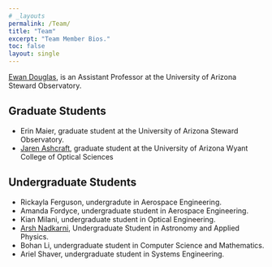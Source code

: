 ```yaml
---
# _layouts
permalink: /Team/
title: "Team"
excerpt: "Team Member Bios."
toc: false
layout: single
---
```


[Ewan Douglas](https://www.as.arizona.edu/people/faculty/ewan-douglas), is an Assistant Professor at the University of Arizona Steward Observatory.

## Graduate Students
- Erin Maier, graduate student at the University of Arizona Steward Observatory.
- [Jaren Ashcraft](https://www.linkedin.com/in/jashcraf/), graduate student at the University of Arizona Wyant College of Optical Sciences

## Undergraduate Students

- Rickayla Ferguson, undergradute in Aerospace Engineering.
- Amanda Fordyce, undergraduate student in Aerospace Engineering.
- Kian Milani, undergraduate student in Optical Engineering.
- [Arsh Nadkarni](https://astroarshn2000.github.io/), Undergraduate Student in Astronomy and Applied Physics.
- Bohan Li, undergraduate student in Computer Science and Mathematics.
- Ariel Shaver, undergraduate student in Systems Engineering.
